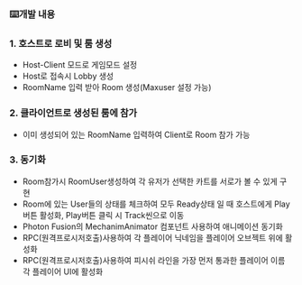 ### ⌨️개발 내용

### 1. 호스트로 로비 및 룸 생성

- Host-Client 모드로 게임모드 설정
- Host로 접속시 Lobby 생성
- RoomName 입력 받아 Room 생성(Maxuser 설정 가능)

### 2. 클라이언트로 생성된 룸에 참가

- 이미 생성되어 있는 RoomName 입력하여 Client로 Room 참가 가능

### 3. 동기화

- Room참가시 RoomUser생성하여 각 유저가 선택한 카트를 서로가 볼 수 있게 구현
- Room에 있는 User들의 상태를 체크하여 모두 Ready상태 일 때 호스트에게 Play버튼 활성화, Play버튼 클릭 시 Track씬으로 이동
- Photon Fusion의 MechanimAnimator 컴포넌트 사용하여 애니메이션 동기화
- RPC(원격프로시저호출)사용하여 각 플레이어 닉네임을 플레이어 오브젝트 위에 활성화
- RPC(원격프로시저호출)사용하여 피시쉬 라인을 가장 먼저 통과한 플레이어 이름 각 플레이어 UI에 활성화
